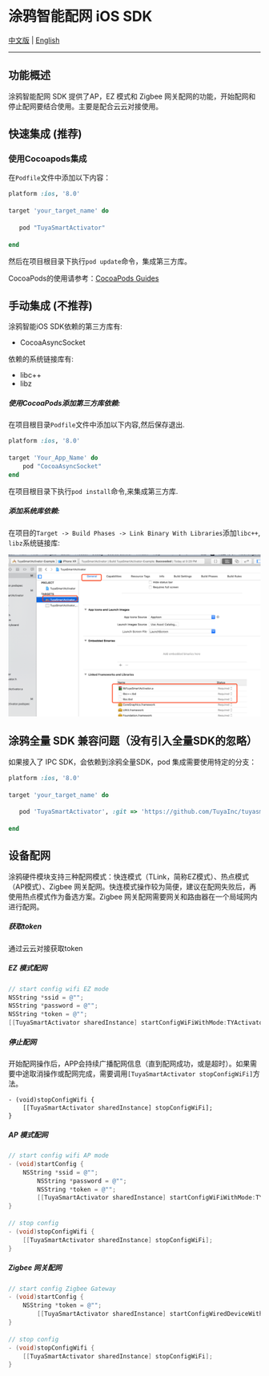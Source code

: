 # 涂鸦智能配网 iOS SDK

[中文版](README-zh.md) | [English](README.md)

---

## 功能概述

涂鸦智能配网 SDK 提供了AP，EZ 模式和 Zigbee 网关配网的功能，开始配网和停止配网要结合使用。主要是配合云云对接使用。

## 快速集成 (推荐)

### 使用Cocoapods集成

在`Podfile`文件中添加以下内容：

```ruby
platform :ios, '8.0'

target 'your_target_name' do

   pod "TuyaSmartActivator"

end
```

然后在项目根目录下执行`pod update`命令，集成第三方库。

CocoaPods的使用请参考：[CocoaPods Guides](https://guides.cocoapods.org/)



## 手动集成 (不推荐)

涂鸦智能iOS SDK依赖的第三方库有:

- CocoaAsyncSocket

依赖的系统链接库有:

- libc++
- libz


##### 使用CocoaPods添加第三方库依赖:

在项目根目录`Podfile`文件中添加以下内容,然后保存退出.

```ruby
platform :ios, '8.0'
	
target 'Your_App_Name' do
	pod "CocoaAsyncSocket"
end
```

在项目根目录下执行`pod install`命令,来集成第三方库.

##### 添加系统库依赖:

在项目的`Target -> Build Phases -> Link Binary With Libraries`添加`libc++`, `libz`系统链接库:




![image-20181227195226694](./image-20181227195226694.png)



## 涂鸦全量 SDK 兼容问题（没有引入全量SDK的忽略）

如果接入了 IPC SDK，会依赖到涂鸦全量SDK，pod 集成需要使用特定的分支：

```ruby
platform :ios, '8.0'

target 'your_target_name' do

   pod 'TuyaSmartActivator', :git => 'https://github.com/TuyaInc/tuyasmart_ios_activator_sdk.git', :branch => 'develop_compatible'

end
```



## 设备配网

涂鸦硬件模块支持三种配网模式：快连模式（TLink，简称EZ模式）、热点模式（AP模式）、Zigbee 网关配网。快连模式操作较为简便，建议在配网失败后，再使用热点模式作为备选方案。Zigbee 网关配网需要网关和路由器在一个局域网内进行配网。

##### 获取token

通过云云对接获取token

##### EZ 模式配网

```objective-c
// start config wifi EZ mode
NSString *ssid = @"";
NSString *password = @"";
NSString *token = @"";
[[TuyaSmartActivator sharedInstance] startConfigWiFiWithMode:TYActivatorModeEZ ssid:ssid password:password token:token];
```

##### 停止配网

开始配网操作后，APP会持续广播配网信息（直到配网成功，或是超时）。如果需要中途取消操作或配网完成，需要调用`[TuyaSmartActivator stopConfigWiFi]`方法。

```
- (void)stopConfigWifi {
    [[TuyaSmartActivator sharedInstance] stopConfigWiFi];
}
```

##### AP 模式配网

```objective-c
// start config wifi AP mode
- (void)startConfig {
  	NSString *ssid = @"";
		NSString *password = @"";
		NSString *token = @"";
		[[TuyaSmartActivator sharedInstance] startConfigWiFiWithMode:TYActivatorModeAP ssid:ssid password:password token:token];
}

// stop config
- (void)stopConfigWifi {
    [[TuyaSmartActivator sharedInstance] stopConfigWiFi];
}
```

##### Zigbee 网关配网 

```objective-c
// start config Zigbee Gateway
- (void)startConfig {
  	NSString *token = @"";
		[[TuyaSmartActivator sharedInstance] startConfigWiredDeviceWithToken:token];
}

// stop config
- (void)stopConfigWifi {
    [[TuyaSmartActivator sharedInstance] stopConfigWiFi];
}
```

